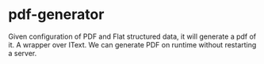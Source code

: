 # pdf-generator
Given configuration of PDF and Flat structured data, it will generate a pdf of it.
A wrapper over IText.
We can generate PDF on runtime without restarting a server.

